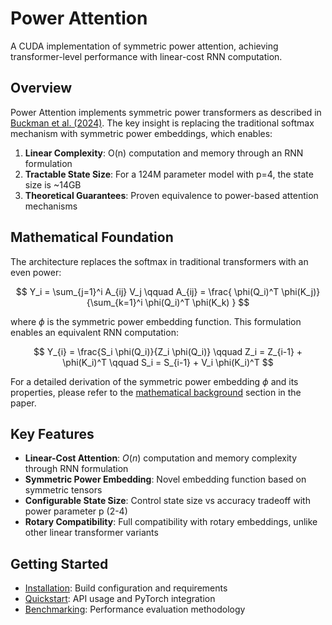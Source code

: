 # Power Attention

A CUDA implementation of symmetric power attention, achieving transformer-level performance with linear-cost RNN computation.

## Overview

Power Attention implements symmetric power transformers as described in [Buckman et al. (2024)](https://manifestai.com/articles/symmetric-power-transformers/). The key insight is replacing the traditional softmax mechanism with symmetric power embeddings, which enables:

1. **Linear Complexity**: O(n) computation and memory through an RNN formulation
2. **Tractable State Size**: For a 124M parameter model with p=4, the state size is ~14GB
3. **Theoretical Guarantees**: Proven equivalence to power-based attention mechanisms

## Mathematical Foundation

The architecture replaces the softmax in traditional transformers with an even power:

$$
Y_i = \sum_{j=1}^i A_{ij} V_j \qquad A_{ij} = \frac{ \phi(Q_i)^T \phi(K_j)}{\sum_{k=1}^i \phi(Q_i)^T \phi(K_k) }
$$

where $\phi$ is the symmetric power embedding function. This formulation enables an equivalent RNN computation:

$$
Y_{i} = \frac{S_i \phi(Q_i)}{Z_i \phi(Q_i)} \qquad Z_i = Z_{i-1} + \phi(K_i)^T \qquad S_i = S_{i-1} + V_i \phi(K_i)^T
$$

For a detailed derivation of the symmetric power embedding $\phi$ and its properties, please refer to the [mathematical background](https://manifestai.com/articles/symmetric-power-transformers/#4-1-mathematical-background) section in the paper.

## Key Features

- **Linear-Cost Attention**: $O(n)$ computation and memory complexity through RNN formulation
- **Symmetric Power Embedding**: Novel embedding function based on symmetric tensors
- **Configurable State Size**: Control state size vs accuracy tradeoff with power parameter p (2-4)
- **Rotary Compatibility**: Full compatibility with rotary embeddings, unlike other linear transformer variants

## Getting Started

- [Installation](installation.md): Build configuration and requirements
- [Quickstart](quickstart.md): API usage and PyTorch integration
- [Benchmarking](benchmarking.md): Performance evaluation methodology